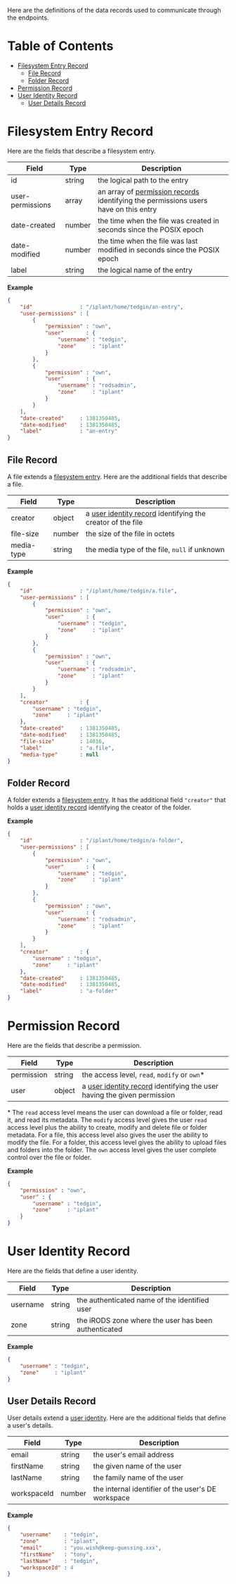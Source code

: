 Here are the definitions of the data records used to communicate through the endpoints.

# Table of Contents

* [Filesystem Entry Record](#filesystem_entry_record)
    * [File Record](#file_record)
    * [Folder Record](#folder_record)
* [Permission Record](#permission_record)
* [User Identity Record](#user_identity_record)
    * [User Details Record](#user_details_record)

# Filesystem Entry Record

Here are the fields that describe a filesystem entry.

| Field            | Type   | Description |
| ---------------- | ------ | ----------- |
| id               | string | the logical path to the entry |
| user-permissions | array  | an array of [permission records](#permission-record) identifying the permissions users have on this entry |
| date-created     | number | the time when the file was created in seconds since the POSIX epoch |
| date-modified    | number | the time when the file was last modified in seconds since the POSIX epoch |
| label            | string | the logical name of the entry |

**Example**

```json
{
    "id"               : "/iplant/home/tedgin/an-entry",
    "user-permissions" : [
        {
            "permission" : "own",
            "user"       : {
                "username" : "tedgin",
                "zone"     : "iplant"
            }
        },
        {
            "permission" : "own",
            "user"       : {
                "username" : "rodsadmin",
                "zone"     : "iplant"
            }
        }
    ],
    "date-created"     : 1381350485,
    "date-modified"    : 1381350485,
    "label"            : "an-entry"
}
```

## File Record

A file extends a [filesystem entry](#filesystem-entry-record). Here are the additional fields that
describe a file.

| Field       | Type   | Description |
| ----------- | ------ | ----------- |
| creator     | object | a [user identity record](#user-identity-record) identifying the creator of the file |
| file-size   | number | the size of the file in octets |
| media-type  | string | the media type of the file, `null` if unknown |

**Example**

```json
{
    "id"               : "/iplant/home/tedgin/a.file",
    "user-permissions" : [
        {
            "permission" : "own",
            "user"       : {
                "username" : "tedgin",
                "zone"     : "iplant"
            }
        },
        {
            "permission" : "own",
            "user"       : {
                "username" : "rodsadmin",
                "zone"     : "iplant"
            }
        }
    ],
    "creator"          : {
        "username" : "tedgin",
        "zone"     : "iplant"
    },
    "date-created"     : 1381350485,
    "date-modified"    : 1381350485,
    "file-size"        : 14016,
    "label"            : "a.file",
    "media-type"       : null
}
```

## Folder Record

A folder extends a [filesystem entry](#filesystem-entry-record). It has the additional field
`"creator"` that holds a [user identity record](#user-identity-record) identifying the creator of
the folder.

**Example**

```json
{
    "id"               : "/iplant/home/tedgin/a-folder",
    "user-permissions" : [
        {
            "permission" : "own",
            "user"       : {
                "username" : "tedgin",
                "zone"     : "iplant"
            }
        },
        {
            "permission" : "own",
            "user"       : {
                "username" : "rodsadmin",
                "zone"     : "iplant"
            }
        }
    ],
    "creator"          : {
        "username" : "tedgin",
        "zone"     : "iplant"
    },
    "date-created"     : 1381350485,
    "date-modified"    : 1381350485,
    "label"            : "a-folder"
}
```

# Permission Record

Here are the fields that describe a permission.

| Field      | Type   | Description |
| ---------- | ------ | ----------- |
| permission | string | the access level, `read`, `modify` or `own`\* |
| user       | object | a [user identity record](#user-identity-record) identifying the user having the given permission |

\* The `read` access level means the user can download a file or folder, read it, and read its
metadata. The `modify` access level gives the user `read` access level plus the ability to create,
modify and delete file or folder metadata. For a file, this access level also gives the user the
ability to modify the file. For a folder, this access level gives the ability to upload files and
folders into the folder. The `own` access level gives the user complete control over the file or
folder.

**Example**

```json
{
    "permission" : "own",
    "user" : {
        "username" : "tedgin",
        "zone"     : "iplant"
    }
}
```

# User Identity Record

Here are the fields that define a user identity.

| Field    | Type   | Description |
| -------- | ------ | ----------- |
| username | string | the authenticated name of the identified user |
| zone     | string | the iRODS zone where the user has been authenticated |

**Example**

```json
{
    "username" : "tedgin",
    "zone"     : "iplant"
}
```

## User Details Record

User details extend a [user identity](#user-identity-record). Here are the additional fields that
define a user's details.

| Field       | Type   | Description |
| ----------- | ------ | ----------- |
| email       | string | the user's email address |
| firstName   | string | the given name of the user |
| lastName    | string | the family name of the user |
| workspaceId | number | the internal identifier of the user's DE workspace |

**Example**

```json
{
    "username"    : "tedgin",
    "zone"        : "iplant",
    "email"       : "you.wish@keep-guessing.xxx",
    "firstName"   : "tony",
    "lastName"    : "tedgin",
    "workspaceId" : 4
}
```
